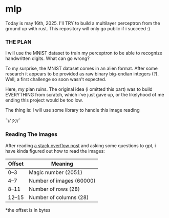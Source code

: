 # mlp
Today is may 16th, 2025. I'll TRY to build a multilayer perceptron from the ground up with rust. This repository will only go public if i succeed :)

### THE PLAN 
I will use the MNIST dataset to train my perceptron to be able to recognize handwritten digits. What can go wrong?

To my surprise, the MNIST dataset comes in an alien format. After some research it appears to be provided as raw binary
big-endian integers (?). Well, a first challenge so soon wasn't expected. 

Here, my plan ruins. The original idea (i omitted this part) was to build EVERYTHING from scratch, which i've just gave
up, or the likelyhood of me ending this project would be too low.

The thing is: I will use some library to handle this image reading 

¯\\_(ツ)_/¯

### Reading The Images
After reading [a stack overflow post](https://stackoverflow.com/questions/39969045/parsing-yann-lecuns-mnist-idx-file-format) and asking some questions to gpt, i have kinda figured out how to read the images:

Offset | Meaning
-------|----------------------------
0–3    | Magic number      (2051)
4–7    | Number of images  (60000)
8–11   | Number of rows    (28)
12–15  | Number of columns (28)

*the offset is in bytes

